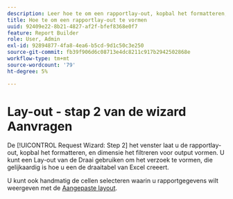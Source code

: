 ```yaml
---
description: Leer hoe te om een rapportlay-out, kopbal het formatteren, en dimensie het filtreren voor output te vormen.
title: Hoe te om een rapportlay-out te vormen
uuid: 92409e22-8b21-4827-af2f-bfef8368e0f7
feature: Report Builder
role: User, Admin
exl-id: 92894877-4fa8-4ea6-b5cd-9d1c50c3e250
source-git-commit: fb39f906d6c08713e4dc8211c917b2942502868e
workflow-type: tm+mt
source-wordcount: '79'
ht-degree: 5%

---
```


# Lay-out - stap 2 van de wizard Aanvragen

De [!UICONTROL Request Wizard: Step 2] het venster laat u de rapportlay-out, kopbal het formatteren, en dimensie het filtreren voor output vormen. U kunt een Lay-out van de Draai gebruiken om het verzoek te vormen, die gelijkaardig is hoe u een de draaitabel van Excel creeert.

U kunt ook handmatig de cellen selecteren waarin u rapportgegevens wilt weergeven met de [Aangepaste layout](/help/analyze/report-builder/layout/configure-the-custom-layout.md).
